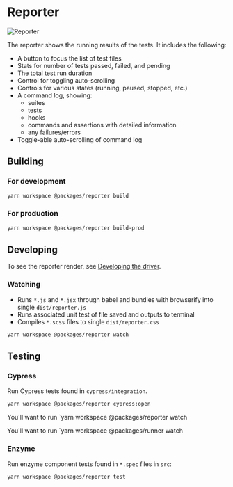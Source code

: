 # Reporter

![Reporter](https://cloud.githubusercontent.com/assets/1157043/17947006/bffba412-6a18-11e6-86ee-af7e9c9d614e.png)

The reporter shows the running results of the tests. It includes the following:

- A button to focus the list of test files
- Stats for number of tests passed, failed, and pending
- The total test run duration
- Control for toggling auto-scrolling
- Controls for various states (running, paused, stopped, etc.)
- A command log, showing:
  - suites
  - tests
  - hooks
  - commands and assertions with detailed information
  - any failures/errors
- Toggle-able auto-scrolling of command log

## Building

### For development

```bash
yarn workspace @packages/reporter build
```

### For production

```bash
yarn workspace @packages/reporter build-prod
```

## Developing

To see the reporter render, see [Developing the driver](../driver/README.md#Developing).

### Watching

- Runs `*.js` and `*.jsx` through babel and bundles with browserify into single `dist/reporter.js`
- Runs associated unit test of file saved and outputs to terminal
- Compiles `*.scss` files to single `dist/reporter.css`

```bash
yarn workspace @packages/reporter watch
```

## Testing

### Cypress

Run Cypress tests found in `cypress/integration`.

```bash
yarn workspace @packages/reporter cypress:open
```

You'll want to run `yarn workspace @packages/reporter watch

You'll want to run `yarn workspace @packages/runner watch

### Enzyme

Run enzyme component tests found in `*.spec` files in `src`:

```bash
yarn workspace @packages/reporter test
```
